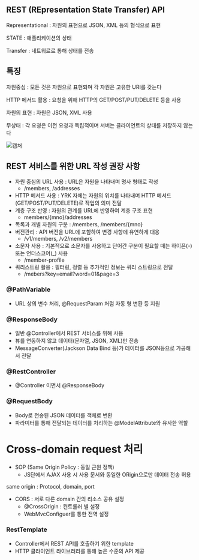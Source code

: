 ## REST (REpresentation State Transfer) API

Representational : 자원의 표현으로 JSON, XML 등의 형식으로 표현

STATE : 애플리케이션의 상태

Transfer : 네트워르르 통해 상태를 전송

## 특징

자원중심 : 모든 것은 자원으로 표현되며 각 자원은 고유한 URI를 갖는다

HTTP 메서드 활용 : 요청을 위해 HTTP의 GET/POST/PUT/DELETE 등을 사용

자원의 표현 : 자원은 JSON, XML 사용

무상태 : 각 요쳥은 이전 요청과 독립적이며 서버는 클라이언트의 상태를 저장하지 않는다

![캡처](https://github.com/user-attachments/assets/d971579e-25a8-4012-84a4-182c04edfd35)


## REST 서비스를 위한 URL 작성 권장 사항

- 자원 중심의 URL 사용 : URL은 자원을 나타내며 명사 형태로 작성
    - /members, /addresses
- HTTP 메서드 사용 : YRK 자체는 자원의 위치를 나타내며 HTTP 메서드(GET/POST/PUT/DELETE)로 작업의 의미 전달
- 계층 구조 반영 : 자원의 관계를 URL에 반영하여 계층 구조 표현
    - members/{mno}/addresses
- 목록과 개별 자원의 구분 : /members, /members/{mno}
- 버전관리 : API 버전을 URL에 포함하여 변경 사항에 유연하게 대응
    - /v1/members, /v2/members
- 소문자 사용 : 기본적으로 소문자를 사용하고 단어간 구분이 필요할 때는 하이픈(-) 또는 언더스코어(_) 사용
    - /member-profile
- 쿼리스트링 활용 : 필터링, 정렬 등 추가적인 정보는 쿼리 스트링으로 전달
    - /mebers?key=email?word=01&page=3

### @PathVariable

- URL 상의 변수 처리, @RequestParam 처럼 자동 형 변환 등 지원

### @ResponseBody

- 일반 @Controller에서 REST 서비스를 위해 사용
- 뷰를 연동하지 않고 데이터(문자열, JSON, XML)만 전송
- MessageConverter(Jackson Data Bind 등)가 데이터를 JSON등으로 가공해서 전달

### @RestController

- @Controller 이면서 @ResponseBody

### @RequestBody

- Body로 전송된 JSON 데이터를 객체로 변환
- 파라미터를 통해 전달되는 데이터를 처리하는 @ModelAttribute와 유사한 역할

# Cross-domain request 처리

- SOP (Same Origin Policy : 동일 근원 정책)
    - JS단에서 AJAX 사용 시 사용 문서와 동일한 ORigin으로만 데이터 전송 허용

same origin : Protocol, domain, port

- CORS : 서로 다른 domain 간의 리소스 공유 설정
    - @CrossOrigin : 컨트롤러 별 설정
    - WebMvcConfiguer를 통한 전역 설정

### RestTemplate

- Controller에서 REST API를 호출하기 위한 template
- HTTP 클라이언트 라이브러리를 통해 높은 수준의 API 제공
